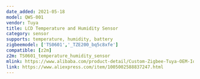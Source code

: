 ```yaml
---
date_added: 2021-05-18
model: QWS-001
vendor: Tuya
title: LCD Temperature and Humidity Sensor
category: sensor
supports: temperature, humidity, battery
zigbeemodel: ['TS0601','_TZE200_bq5c8xfe']
compatible: [z2m]
z2m: TS0601_temperature_humidity_sensor
mlink: https://www.alibaba.com/product-detail/Custom-Zigbee-Tuya-OEM-Iot-Multifuncion_1600238710992.html
link: https://www.aliexpress.com/item/1005002588837247.html
---
```

